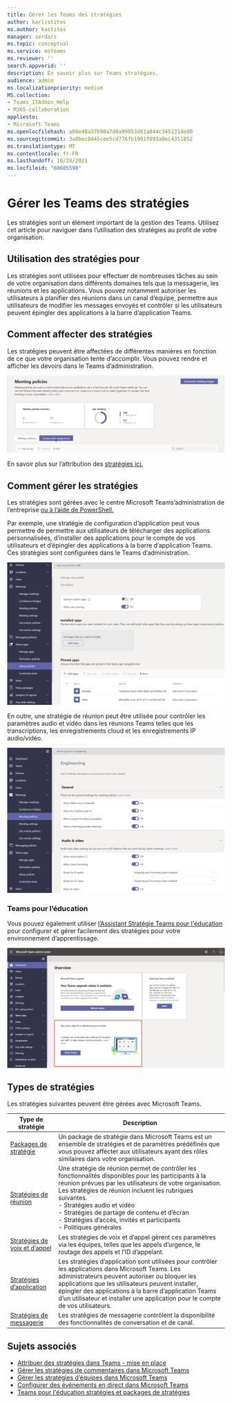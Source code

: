 ```yaml
---
title: Gérer les Teams des stratégies
author: karlistites
ms.author: kastites
manager: serdars
ms.topic: conceptual
ms.service: msteams
ms.reviewer: ''
search.appverid: ''
description: En savoir plus sur Teams stratégies.
audience: admin
ms.localizationpriority: medium
MS.collection:
- Teams_ITAdmin_Help
- M365-collaboration
appliesto:
- Microsoft Teams
ms.openlocfilehash: a08e48a37b90a7d8a99053d01a844c3451314e00
ms.sourcegitcommit: 3a8bec0445cee5cd776fb1991f093a0ec4351852
ms.translationtype: MT
ms.contentlocale: fr-FR
ms.lasthandoff: 10/28/2021
ms.locfileid: "60605590"
---
```

# <a name="manage-teams-with-policies"></a>Gérer les Teams des stratégies

Les stratégies sont un élément important de la gestion des Teams. Utilisez cet article pour naviguer dans l’utilisation des stratégies au profit de votre organisation.

## <a name="what-you-use-policies-for"></a>Utilisation des stratégies pour

Les stratégies sont utilisées pour effectuer de nombreuses tâches au sein de votre organisation dans différents domaines tels que la messagerie, les réunions et les applications. Vous pouvez notamment autoriser les utilisateurs à planifier des réunions dans un canal d’équipe, permettre aux utilisateurs de modifier les messages envoyés et contrôler si les utilisateurs peuvent épingler des applications à la barre d’application Teams.

## <a name="how-to-assign-policies"></a>Comment affecter des stratégies

Les stratégies peuvent être affectées de différentes manières en fonction de ce que votre organisation tente d’accomplir. Vous pouvez rendre et afficher les devoirs dans le Teams d’administration.

![Capture d’écran de l’affectation d’une stratégie de groupe.](media/group-policy-assignment.png)

En savoir plus sur l’attribution des [stratégies ici.](policy-assignment-overview.md)

## <a name="how-to-manage-policies"></a>Comment gérer les stratégies

Les stratégies sont gérées avec le centre Microsoft Teams’administration de l’entreprise [ou à l’aide de PowerShell.](./teams-powershell-managing-teams.md#manage-policies-via-powershell)

Par exemple, une stratégie de configuration d’application peut vous permettre de permettre aux utilisateurs de télécharger des applications personnalisées, d’installer des applications pour le compte de vos utilisateurs et d’épingler des applications à la barre d’application Teams. Ces stratégies sont configurées dans le Teams d’administration.

![Capture d’écran de la stratégie de configuration de l’application.](media/app-setup-policy.png)

En outre, une stratégie de réunion peut être utilisée pour contrôler les paramètres audio et vidéo dans les réunions Teams telles que les transcriptions, les enregistrements cloud et les enregistrements IP audio/vidéo.

![Capture d’écran de la stratégie de réunion.](media/engineering-meeting-policy.png)

### <a name="teams-for-education"></a>Teams pour l’éducation

Vous pouvez également utiliser [l’Assistant Stratégie Teams pour l'éducation](easy-policy-setup-edu.md) pour configurer et gérer facilement des stratégies pour votre environnement d’apprentissage.

![Capture d’écran Teams pour l'éducation’Assistant Stratégie.](media/easy-policy-setup-quick-setup.png)

## <a name="types-of-policies"></a>Types de stratégies

Les stratégies suivantes peuvent être gérées avec Microsoft Teams.

Type de stratégie | Description
------------|------------
[Packages de stratégie](manage-policy-packages.md) | Un package de stratégie dans Microsoft Teams est un ensemble de stratégies et de paramètres prédéfinés que vous pouvez affecter aux utilisateurs ayant des rôles similaires dans votre organisation.
[Stratégies de réunion](meeting-policies-overview.md) | Une stratégie de réunion permet de contrôler les fonctionnalités disponibles pour les participants à la réunion prévues par les utilisateurs de votre organisation. Les stratégies de réunion incluent les rubriques suivantes.<br> - Stratégies audio et vidéo<br> - Stratégies de partage de contenu et d’écran<br> - Stratégies d’accès, invités et participants<br> - Politiques générales
[Stratégies de voix et d’appel](voice-and-calling-policies.md)| Les stratégies de voix et d’appel gèrent ces paramètres via les équipes, telles que les appels d’urgence, le routage des appels et l’ID d’appelant.
[Stratégies d’application](app-policies.md)| Les stratégies d’application sont utilisées pour contrôler les applications dans Microsoft Teams. Les administrateurs peuvent autoriser ou bloquer les applications que les utilisateurs peuvent installer, épingler des applications à la barre d’application Teams d’un utilisateur et installer une application pour le compte de vos utilisateurs.
[Stratégies de messagerie](messaging-policies-in-teams.md)| Les stratégies de messagerie contrôlent la disponibilité des fonctionnalités de conversation et de canal.

## <a name="related-topics"></a>Sujets associés

* [Attribuer des stratégies dans Teams - mise en place](policy-assignment-overview.md)
* [Gérer les stratégies de commentaires dans Microsoft Teams](manage-feedback-policies-in-teams.md)
* [Gérer les stratégies d’équipes dans Microsoft Teams](teams-policies.md)
* [Configurer des événements en direct dans Microsoft Teams](teams-live-events/set-up-for-teams-live-events.md)
* [Teams pour l'éducation stratégies et packages de stratégies](policy-packages-edu.md)